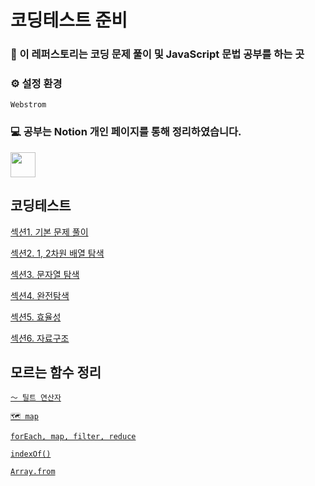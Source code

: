 # 코딩테스트 준비

### 📌 이 레퍼스토리는 코딩 문제 풀이 및 JavaScript 문법 공부를 하는 곳

### ⚙️ 설정 환경
`Webstrom`

### 💻 공부는 Notion 개인 페이지를 통해 정리하였습니다.
<a href="https://www.notion.so/moondongmin/520e0dccc8394c7bb6776825e181df2c">
<img src="https://img.shields.io/badge/Notion-black?style=flat&logo=Notion&logoColor=white"
height="40px"/></a>
<br>

## 코딩테스트
[섹션1. 기본 문제 풀이](https://www.notion.so/moondongmin/ddb2551aaffc4f848edf48a46194378c)

[섹션2. 1, 2차원 배열 탐색](https://www.notion.so/moondongmin/1-2-360f4d2cb96741478536f7e74d628259)

[섹션3. 문자열 탐색](https://www.notion.so/moondongmin/3-d8ab9a19df7d4523a5c2cbbe48479bc9)

[섹션4. 완전탐색](https://www.notion.so/moondongmin/520e0dccc8394c7bb6776825e181df2c)

[섹션5. 효율성](https://www.notion.so/moondongmin/5-db12375f1b874c90a36d1aca36cd4337)

[섹션6. 자료구조](https://www.notion.so/moondongmin/6-2f4c82b718b74b948d6969b3a0a9971a)

## 모르는 함수 정리

[`〜 틸트 연산자`](https://www.notion.so/5f4c17d770144d979f76e81541b6b63b?pvs=21)

[`🗺️ map`](https://www.notion.so/map-faf43cf000594dc48c86ff0b19b08682?pvs=21)

[`forEach, map, filter, reduce`](https://www.notion.so/moondongmin/forEach-map-filter-reduce-3480fb70790e4873a005eaeac0053a37)

[`indexOf()`](https://www.notion.so/moondongmin/indexOf-6a8e95ce30024c4ea8a28b39efff776c)

[`Array.from`](https://www.notion.so/moondongmin/Array-from-968c66e3a48d41cc8259cd7353907d1f)